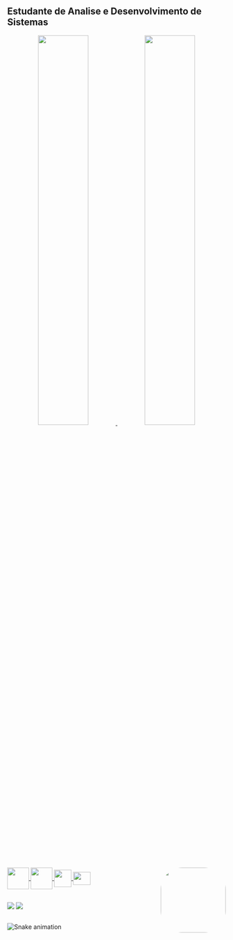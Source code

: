 ## Estudante de Analise e Desenvolvimento de Sistemas

<div align="center">
  <a href="https://github.com/WillianAssufi">
  <img width="48%" src="https://github-readme-stats.vercel.app/api/top-langs/?username=WillianAssufi&layout=compact&langs_count=7&theme=dracula"/>
  <img width="48%" src="https://github-readme-stats.vercel.app/api?username=WillianAssufi&show_icons=true&theme=dracula&include_all_commits=true&      count_private=true"/>
</div>
  
  ##
  
<div style="display: inline_block"><br>
  <img align="center" height="50" width="50" src="https://cdn.jsdelivr.net/gh/devicons/devicon/icons/java/java-plain-wordmark.svg">
  <img align="center" height="50" width="50" src="https://cdn.jsdelivr.net/gh/devicons/devicon/icons/python/python-original-wordmark.svg">
  <img align="center" height="40" width="40" src="https://cdn.jsdelivr.net/gh/devicons/devicon/icons/linux/linux-original.svg">
  <img align="center" height="30" width="40" src="https://cdn.jsdelivr.net/gh/devicons/devicon/icons/windows8/windows8-original.svg">
  <img align="right"  height="150" style="border-radius:50px;" src="https://icon-library.com/icon/dev-icon-6.html.html">
</div>
  
  ##
 
<div> 
  <a href = "mailto:systemupdt@gmail.com"><img src="https://img.shields.io/badge/-Gmail-%23333?style=for-the-badge&logo=gmail&logoColor=white" target="_blank"></a>
  <a href="https://www.linkedin.com/in/willian-assufi/" target="_blank"><img src="https://img.shields.io/badge/-LinkedIn-%230077B5?style=for-the-badge&logo=linkedin&logoColor=white" target="_blank"></a> 
 
  ##
  
  ![Snake animation](https://github.com/WillianAssufi/WillianAssufi/blob/output/github-contribution-grid-snake.svg)
 
</div>
